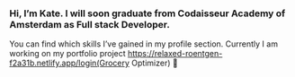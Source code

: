 ### Hi, I’m Kate. I will soon graduate from Codaisseur Academy of Amsterdam as Full stack Developer.
You can find which skills I’ve gained in my profile section.
Currently I am working on my portfolio project https://relaxed-roentgen-f2a31b.netlify.app/login(Grocery Optimizer) 👋

<!--
**katerynapidhorna/katerynapidhorna** is a ✨ _special_ ✨ repository because its `README.md` (this file) appears on your GitHub profile.

Here are some ideas to get you started:

- 🔭 I’m currently working on ...
- 🌱 I’m currently learning ...
- 👯 I’m looking to collaborate on ...
- 🤔 I’m looking for help with ...
- 💬 Ask me about ...
- 📫 How to reach me: ...
- 😄 Pronouns: ...
- ⚡ Fun fact: ...
-->
